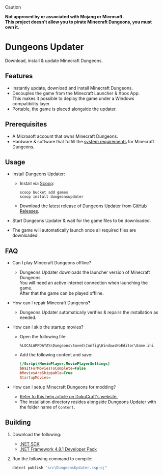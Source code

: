 > [!CAUTION]
> **Not approved by or associated with Mojang or Microsoft.**<br>
> **This project doesn't allow you to pirate Minecraft Dungeons, you must own it.**

# Dungeons Updater
Download, install & update Minecraft Dungeons.

## Features
- Instantly update, download and install Minecraft Dungeons.
- Decouples the game from the Minecraft Launcher & Xbox App.<br>This makes it possible to deploy the game under a Windows compatibility layer.
- Portable, the game is placed alongside the updater.

## Prerequisites
- A Microsoft account that owns Minecraft Dungeons.
- Hardware & software that fulfill the [system requirements](https://help.minecraft.net/hc/en-us/articles/360038937032-Minecraft-Dungeons-Minimum-Specifications-for-Gameplay) for Minecraft Dungeons.

## Usage
- Install Dungeons Updater:
    - Install via [Scoop](https://scoop.sh):

        ```
        scoop bucket add games
        scoop install dungeonsupdater
        ```
    - Download the latest release of Dungeons Updater from [GitHub Releases](https://github.com/Aetopia/DungeonsUpdater/releases/latest).

- Start Dungeons Updater & wait for the game files to be downloaded.

- The game will automatically launch once all required files are downloaded.

## FAQ
- Can I play Minecraft Dungeons offline?<br>
    - Dungeons Updater downloads the launcher version of Minecraft Dungeons.<br>You will need an active internet connection when launching the game.<br>After that the game can be played offline.

- How can I repair Minecraft Dungeons?
    - Dungeons Updater automatically verifies & repairs the installation as needed.

- How can I skip the startup movies?
    - Open the following file:

        ```
        %LOCALAPPDATA%\Dungeons\Saved\Config\WindowsNoEditor\Game.ini
        ```
    - Add the following content and save:

        ```ini
        [/Script/MoviePlayer.MoviePlayerSettings]
        bWaitForMoviesToComplete=False
        bMoviesAreSkippable=True
        StartupMovies=
        ```

- How can I setup Minecraft Dungeons for modding?
    - [Refer to this help article on DokuCraft's website.]((https://stash.dokucraft.co.uk/?help=modding-dungeons-launcher))
    - The installation directory resides alongside Dungeons Updater with the folder name of `Content`.

## Building
1. Download the following:
    - [.NET SDK](https://dotnet.microsoft.com/en-us/download)
    - [.NET Framework 4.8.1 Developer Pack](https://dotnet.microsoft.com/en-us/download/dotnet-framework/thank-you/net481-developer-pack-offline-installer)

2. Run the following command to compile:

    ```cmd
    dotnet publish "src\DungeonsUpdater.csproj"
    ```
